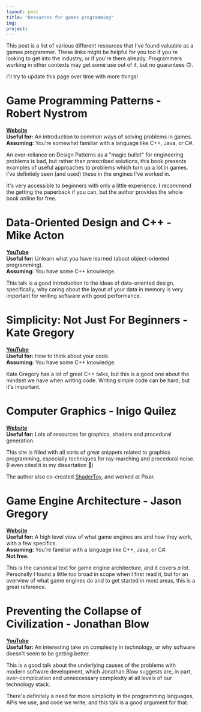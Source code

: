 ```yaml
---
layout: post
title: "Resources for games programming"
img: 
project: 
---
```


This post is a list of various different resources that I've found valuable as a games programmer. These links might be helpful for you too if you're looking to get into the industry, or if you're there already. Programmers working in other contexts 
may get some use out of it, but no guarantees 🙃.

I'll try to update this page over time with more things!

# Game Programming Patterns - Robert Nystrom
**[Website](http://gameprogrammingpatterns.com/)**  
**Useful for:** An introduction to common ways of solving problems in games.  
**Assuming:** You're somewhat familiar with a language like C++, Java, or C#.

An over-reliance on Design Patterns as a "magic bullet" for engineering problems is 
bad, but rather than prescribed solutions, this book presents examples of useful approaches to problems
 which turn up a lot in games. I've definitely seen (and used) these in the engines I've worked in. 

It's very accessible to beginners with only a little experience. I recommend the getting the paperback if you can, but 
the author provides the whole book online for free.

# Data-Oriented Design and C++ - Mike Acton
**[YouTube](https://www.youtube.com/watch?v=rX0ItVEVjHc)**  
**Useful for:** Unlearn what you have learned (about object-oriented programming).  
**Assuming:** You have some C++ knowledge.

This talk is a good introduction to the ideas of data-oriented design, specifically, why caring about
the layout of your data in memory is very important for writing software with good performance.

# Simplicity: Not Just For Beginners - Kate Gregory
**[YouTube](https://youtu.be/n0Ak6xtVXno?t=55)**  
**Useful for:** How to think about your code.  
**Assuming:** You have some C++ knowledge.

Kate Gregory has a lot of great C++ talks, but this is a good one about the mindset we have when 
writing code. Writing simple code can be hard, but it's important.

# Computer Graphics - Inigo Quilez
**[Website](https://iquilezles.org/www/index.htm)**  
**Useful for:** Lots of resources for graphics, shaders and procedural generation.  

This site is filled with all sorts of great snippets related to graphics programming, especially techniques for
ray-marching and procedural noise. (I even cited it in my dissertation 🙂)

The author also co-created [ShaderToy](https://www.shadertoy.com/), and worked at Pixar.

# Game Engine Architecture - Jason Gregory
**[Website](https://www.gameenginebook.com/)**  
**Useful for:** A high level view of what game engines are and how they work, with a few specifics.  
**Assuming:** You're familiar with a language like C++, Java, or C#.  
**Not free.**  

This is the canonical text for game engine architecture, and it covers *a lot*. Personally I found a little 
too broad in scope when I first read it, but 
for an overview of what game engines do and to get started in most areas, this is a great reference.

# Preventing the Collapse of Civilization - Jonathan Blow
**[YouTube](https://www.youtube.com/watch?v=ZSRHeXYDLko)**  
**Useful for:** An interesting take on complexity in technology, or why software doesn't seem to be getting better.  

This is a good talk about the underlying causes of the
problems with modern software development, which Jonathan Blow suggests are, in part, over-complication and unneccessary 
complexity at all levels of our technology stack.

There's definitely a need for more simplicity in the programming languages, APIs we use, and code we write, and 
this talk is a good argument for that.



